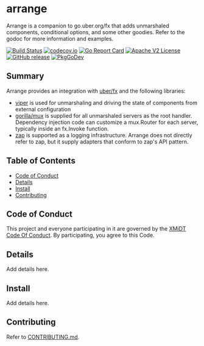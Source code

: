 # arrange

Arrange is a companion to go.uber.org/fx that adds unmarshaled components, conditional options, and some other goodies.  Refer to the godoc for more information and examples.

[![Build Status](https://travis-ci.com/xmidt-org/arrange.svg?branch=main)](https://travis-ci.com/xmidt-org/arrange)
[![codecov.io](http://codecov.io/github/xmidt-org/arrange/coverage.svg?branch=main)](http://codecov.io/github/xmidt-org/arrange?branch=main)
[![Go Report Card](https://goreportcard.com/badge/github.com/xmidt-org/arrange)](https://goreportcard.com/report/github.com/xmidt-org/arrange)
[![Apache V2 License](http://img.shields.io/badge/license-Apache%20V2-blue.svg)](https://github.com/xmidt-org/arrange/blob/main/LICENSE)
[![GitHub release](https://img.shields.io/github/release/xmidt-org/arrange.svg)](CHANGELOG.md)
[![PkgGoDev](https://pkg.go.dev/badge/github.com/xmidt-org/arrange)](https://pkg.go.dev/github.com/xmidt-org/arrange)

## Summary

Arrange provides an integration with [uber/fx](https://pkg.go.dev/go.uber.org/fx?tab=doc) and the following libraries:

- [viper](https://pkg.go.dev/github.com/spf13/viper?tab=doc) is used for unmarshaling and driving the state of components from external configuration
- [gorilla/mux](https://pkg.go.dev/github.com/gorilla/mux?tab=doc) is supplied for all unmarshaled servers as the root handler.  Dependency injection code can customize a mux.Router for each server, typically inside an fx.Invoke function.
- [zap](https://pkg.go.dev/go.uber.org/zap?tab=doc) is supported as a logging infrastructure.  Arrange does not directly refer to zap, but it supply adapters that conform to zap's API pattern.

## Table of Contents

- [Code of Conduct](#code-of-conduct)
- [Details](#details)
- [Install](#install)
- [Contributing](#contributing)

## Code of Conduct

This project and everyone participating in it are governed by the [XMiDT Code Of Conduct](https://xmidt.io/code_of_conduct/).
By participating, you agree to this Code.

## Details

Add details here.

## Install

Add details here.

## Contributing

Refer to [CONTRIBUTING.md](CONTRIBUTING.md).
